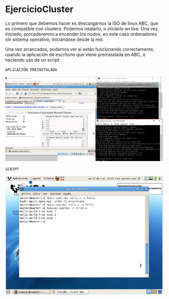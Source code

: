 # EjercicioCluster
Lo primero que debemos hacer es descargarnos la ISO de linux ABC, que es compatible con clusters.
Podemos intalarlo, o iniciarlo en live. Una vez iniciado, procederemos a encender los nodos,
en este caso ordenadores sin sistema operativo, iniciandose desde la red.

Una vez arrancados, podemos ver si están funcionando correctamente, usando la aplicación de escritorio que
viene preinstalada en ABC, o haciendo uso de un script:

~~~
APLICACIÓN PREINSTALADA
~~~
![nodos](../img/NODOS.PNG)

~~~
SCRIPT
~~~
![Script](../img/HELLO.PNG)
